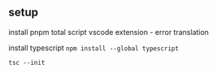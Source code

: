 ## setup

install pnpm
total script vscode extension - error translation

install typescript `npm install --global typescript`

```shell
tsc --init
```
